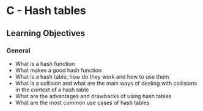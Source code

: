 # C - Hash tables

## Learning Objectives
### General
*   What is a hash function
*   What makes a good hash function
*   What is a hash table, how do they work and how to use them
*   What is a collision and what are the main ways of dealing with collisions in the context of a hash table
*   What are the advantages and drawbacks of using hash tables
*   What are the most common use cases of hash tables
